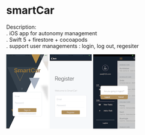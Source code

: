 # smartCar

Description:<br />
. iOS app for autonomy management<br />
. Swift 5 + firestore + cocoapods<br />
. support user managements : login, log out, regesiter<br />

![image info](https://github.com/fionleung/smartCar/blob/master/carcar/app%20images/signin.PNG)
![image info](https://github.com/fionleung/smartCar/blob/master/carcar/app%20images/register.PNG)
![image info](https://github.com/fionleung/smartCar/blob/master/carcar/app%20images/signout.PNG)





